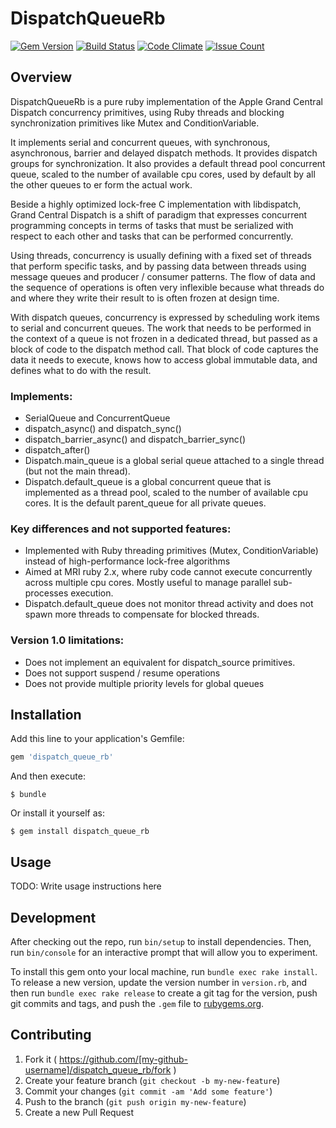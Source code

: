 # DispatchQueueRb

[![Gem Version](https://badge.fury.io/rb/dispatch_queue_rb.svg)](https://badge.fury.io/rb/dispatch_queue_rb)
[![Build Status](https://travis-ci.org/marcus999/dispatch_queue_rb.svg?branch=master)](https://travis-ci.org/marcus999/dispatch_queue_rb)
[![Code Climate](https://codeclimate.com/github/marcus999/dispatch_queue_rb/badges/gpa.svg)](https://codeclimate.com/github/marcus999/dispatch_queue_rb)
[![Issue Count](https://codeclimate.com/github/marcus999/dispatch_queue_rb/badges/issue_count.svg)](https://codeclimate.com/github/marcus999/dispatch_queue_rb)



## Overview

DispatchQueueRb is a pure ruby implementation of the Apple Grand Central Dispatch
concurrency primitives, using Ruby threads and blocking synchronization primitives
like Mutex and ConditionVariable.

It implements serial and concurrent queues, with synchronous, asynchronous,
barrier and delayed dispatch methods. It provides dispatch groups for
synchronization. It also provides a default thread pool concurrent queue,
scaled to the number of available cpu cores, used by default by all the other
queues to er form the actual work.

Beside a highly optimized lock-free C implementation with libdispatch,
Grand Central Dispatch is a shift of paradigm that expresses concurrent
programming concepts in terms of tasks that must be serialized with respect to
each other and tasks that can be performed concurrently.

Using threads, concurrency is usually defining with a fixed set of threads that
perform specific tasks, and by passing data between threads using message queues
and producer / consumer patterns. The flow of data and the sequence of
operations is often very inflexible because what threads do and where they
write their result to is often frozen at design time.

With dispatch queues, concurrency is expressed by scheduling work items to
serial and concurrent queues. The work that needs to be performed in the
context of a queue is not frozen in a dedicated thread, but passed as a block
of code to the dispatch method call. That block of code captures the data it
needs to execute, knows how to access global immutable data, and defines what
to do with the result.


### Implements:
  - SerialQueue and ConcurrentQueue
  - dispatch_async() and dispatch_sync()
  - dispatch_barrier_async() and dispatch_barrier_sync()
  - dispatch_after()
  - Dispatch.main_queue is a global serial queue attached to a single thread
    (but not the main thread).
  - Dispatch.default_queue is a global concurrent queue that is implemented as
    a thread pool, scaled to the number of available cpu cores. It is the
    default parent_queue for all private queues.

### Key differences and not supported features:
  - Implemented with Ruby threading primitives (Mutex, ConditionVariable) instead
    of high-performance lock-free algorithms
  - Aimed at MRI ruby 2.x, where ruby code cannot execute concurrently across
    multiple cpu cores. Mostly useful to manage parallel sub-processes execution.
  - Dispatch.default_queue does not monitor thread activity and does not spawn
    more threads to compensate for blocked threads.

### Version 1.0 limitations:
  - Does not implement an equivalent for dispatch_source primitives.
  - Does not support suspend / resume operations
  - Does not provide multiple priority levels for global queues


## Installation

Add this line to your application's Gemfile:

```ruby
gem 'dispatch_queue_rb'
```

And then execute:

    $ bundle

Or install it yourself as:

    $ gem install dispatch_queue_rb

## Usage

TODO: Write usage instructions here

## Development

After checking out the repo, run `bin/setup` to install dependencies. Then, run `bin/console` for an interactive prompt that will allow you to experiment.

To install this gem onto your local machine, run `bundle exec rake install`. To release a new version, update the version number in `version.rb`, and then run `bundle exec rake release` to create a git tag for the version, push git commits and tags, and push the `.gem` file to [rubygems.org](https://rubygems.org).

## Contributing

1. Fork it ( https://github.com/[my-github-username]/dispatch_queue_rb/fork )
2. Create your feature branch (`git checkout -b my-new-feature`)
3. Commit your changes (`git commit -am 'Add some feature'`)
4. Push to the branch (`git push origin my-new-feature`)
5. Create a new Pull Request
